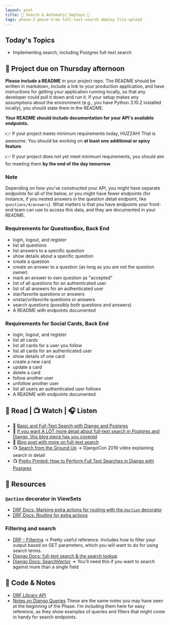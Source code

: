 ```yaml
---
layout: post
title: 🐻 Search & Automatic Deploys 🐻
tags: phase-3 phase-3-be full-text-search deploy file-upload
---
```


## Today's Topics

- Implementing search, including Postgres full-text search

## 🎯 Project due on Thursday afternoon

**Please include a README** in your project repo. The README should be written in markdown, include a link to your production application, and have instructions for getting your application running locally, so that any developer could pull it down and run it. If your setup makes any assumptions about the environment (e.g., you have Python 3.10.2 installed locally), you should state them in the README.

**Your README should include documentation for your API's available endpoints.**

👉 If your project meets minimum requirements today, HUZZAH! That is awesome. You should be working on **at least one additional or spicy feature**.

👉 If your project does not yet meet minimum requirements, you should aim for meeting them **by the end of the day tomorrow**.

### Note

Depending on how you've constructed your API, you might have separate endpoints for all of the below, or you might have fewer endpoints (for instance, if you nested answers in the question detail endpoint, like `questions/4/answers`). What matters is that you have endpoints your front-end team can use to access this data, and they are documented in your README.

### Requirements for QuestionBox, Back End

- login, logout, and register
- list all questions
- list answers to a specific question
- show details about a specific question
- create a question
- create an answer to a question (as long as you are not the question owner)
- mark an answer to own question as "accepted"
- list of all questions for an authenticated user
- list of all answers for an authenticated user
- star/favorite questions or answers
- unstar/unfavorite questions or answers
- search questions (possibly both questions and answers)
- A README with endpoints documented

### Requirements for Social Cards, Back End

- login, logout, and register
- list all cards
- list all cards for a user you follow
- list all cards for an authenticated user
- show details of one card
- create a new card
- update a card
- delete a card
- follow another user
- unfollow another user
- list all users an authenticated user follows
- A README with endpoints documented

## 📖 Read | 📺 Watch | 🎧 Listen

- 📖 [Basic and Full-Text Search with Django and Postgres](https://testdriven.io/blog/django-search/)
- 📖 [If you want A LOT more detail about full-text search in Postgres and Django, this blog piece has you covered](https://pganalyze.com/blog/full-text-search-django-postgres)
- 📖 [Blog post with more on full-text search](https://www.netlandish.com/blog/2020/06/22/full-text-search-django-postgresql/)
- 📺 [Search from the Ground Up](https://www.youtube.com/watch?v=is3R8d420D4&list=PL2NFhrDSOxgXXUMIGOs8lNe2B-f4pXOX-&index=2) -> DjangoCon 2019 video explaining search in detail
- 📺 [Pretty Printed: How to Perform Full Text Searches in Django with Postgres](https://www.youtube.com/watch?app=desktop&v=139a0fm0YFY)

## 🔖 Resources

### `@action` decorator in ViewSets

- [DRF Docs: Marking extra actions for routing with the `@action` decorator](https://www.django-rest-framework.org/api-guide/viewsets/#marking-extra-actions-for-routing)
- [DRF Docs: Routing for extra actions](https://www.django-rest-framework.org/api-guide/routers/#routing-for-extra-actions)

### Filtering and search

- [DRF - Filtering](https://www.django-rest-framework.org/api-guide/filtering/) -> Pretty useful reference. Includes how to filter your output based on GET parameters, which you will want to do for using search terms.
- [Django Docs: full-text search & the search lookup](https://docs.djangoproject.com/en/4.0/ref/contrib/postgres/search/#the-search-lookup)
- [Django Docs: SearchVector](https://docs.djangoproject.com/en/4.0/ref/contrib/postgres/search/#searchvector) -> You'll need this if you want to search against more than a single field

## 🦉 Code & Notes

- [DRF Library API](https://github.com/Momentum-Team-10/example-drf-library)
- [Notes on Django Queries](https://github.com/Momentum-Team-10/notes/blob/main/django-queries.md) These are the same notes you may have seen at the beginning of the Phase. I'm including them here for easy reference, as they show examples of queries and filters that might come in handy for search endpoints.
